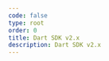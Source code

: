 ```yaml
---
code: false
type: root
order: 0
title: Dart SDK v2.x
description: Dart SDK v2.x
---
```


<redirect-bis :to="`${$site.base}core-classes/kuzzle/constructor/`" />
